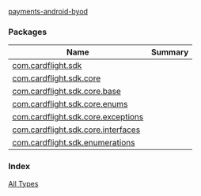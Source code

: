 [payments-android-byod](./index.md)

### Packages

| Name | Summary |
|---|---|
| [com.cardflight.sdk](com.cardflight.sdk/index.md) |  |
| [com.cardflight.sdk.core](com.cardflight.sdk.core/index.md) |  |
| [com.cardflight.sdk.core.base](com.cardflight.sdk.core.base/index.md) |  |
| [com.cardflight.sdk.core.enums](com.cardflight.sdk.core.enums/index.md) |  |
| [com.cardflight.sdk.core.exceptions](com.cardflight.sdk.core.exceptions/index.md) |  |
| [com.cardflight.sdk.core.interfaces](com.cardflight.sdk.core.interfaces/index.md) |  |
| [com.cardflight.sdk.enumerations](com.cardflight.sdk.enumerations/index.md) |  |

### Index

[All Types](alltypes/index.md)